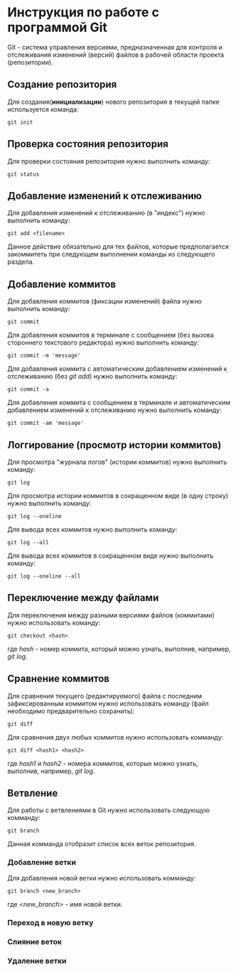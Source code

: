 # Инструкция по работе с программой Git

Git - система управления версиями, предназначенная для контроля и отслеживания изменений (версий) файлов в рабочей области проекта (репозитории).

## Создание репозитория

Для создания(**инициализации**) нового репозитория в текущей папке используется команда:

    git init

## Проверка состояния репозитория

Для проверки состояния репозитория нужно выполнить команду:

    git status

## Добавление изменений к отслеживанию

Для добавления изменений к отслеживанию (в "индекс") нужно выполнить команду:

    git add <filename>

Данное действие обязательно для тех файлов, которые предполагается закоммитеть при следующем выполнении команды из следующего раздела.

## Добавление коммитов

Для добавления коммитов (фиксации изменений) файла нужно выполнить команду:

    git commit

Для добавления коммитов в терминале с сообщением (без вызова стороннего текстового редактора) нужно выполнить команду:

    git commit -m 'message'

Для добавления коммита с автоматическим добавлением изменений к отслеживанию (без *git add*) нужно выполнить команду:

    git commit -a

Для добавления коммита с сообщением в терминале и автоматическим добавлением изменений к отслеживанию нужно выполнить команду:

    git commit -am 'message'

## Логгирование (просмотр истории коммитов)

Для просмотра "журнала логов" (истории коммитов) нужно выполнить команду:

    git log

Для просмотра истории коммитов в сокращенном виде (в одну строку) нужно выполнить команду:

    git log --oneline

Для вывода всех коммитов нужно выполнить команду:

    git log --all

Для вывода всех коммитов в сокращенном виде нужно выполнить команду:

    git log --oneline --all

## Переключение между файлами

Для переключения между разными версиями файлов (коммитами) нужно использовать команду:

    git checkout <hash>

где *hash* - номер коммита, который можно узнать, выполнив, например, *git log*.

## Сравнение коммитов

Для сравнения текущего (редактируемого) файла с последним зафиксированным коммитом нужно использовать команду (файл необходимо предварительно сохранить):

    git diff

Для сравнения двух любых коммитов нужно использовать комманду:

    git diff <hash1> <hash2>

где *hash1* и *hash2* - номера коммитов, которые можно узнать, выполнив, например, *git log*.

## Ветвление

Для работы с ветвлениями в Git нужно использовать следующую комманду:

    git branch

Данная комманда отобразит список всех веток репозитория.

### Добавление ветки

Для добавления новой ветки нужно использовать комманду:

    git branch <new_branch>

где *<new_branch>* - имя новой ветки.

### Переход в новую ветку



### Слияние веток



### Удаление ветки


